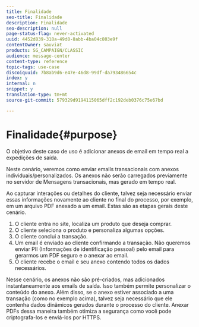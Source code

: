 ```yaml
---
title: Finalidade
seo-title: Finalidade
description: Finalidade
seo-description: null
page-status-flag: never-activated
uuid: 4452d839-318a-49d8-8abb-4ba04c803e9f
contentOwner: sauviat
products: SG_CAMPAIGN/CLASSIC
audience: message-center
content-type: reference
topic-tags: use-case
discoiquuid: 7b8ab9d6-e47e-46d8-99df-da793486654c
index: y
internal: n
snippet: y
translation-type: tm+mt
source-git-commit: 579329d9194115065dff2c192deb0376c75e67bd

---
```



# Finalidade{#purpose}

O objetivo deste caso de uso é adicionar anexos de email em tempo real a expedições de saída.

Neste cenário, veremos como enviar emails transacionais com anexos individuais/personalizados. Os anexos não serão carregados previamente no servidor de Mensagens transacionais, mas gerado em tempo real.

Ao capturar interações ou detalhes do cliente, talvez seja necessário enviar essas informações novamente ao cliente no final do processo, por exemplo, em um arquivo PDF anexado a um email. Estas são as etapas gerais deste cenário.

1. O cliente entra no site, localiza um produto que deseja comprar.
1. O cliente seleciona o produto e personaliza algumas opções.
1. O cliente conclui a transação.
1. Um email é enviado ao cliente confirmando a transação. Não queremos enviar PII (Informações de identificação pessoal) pelo email para gerarmos um PDF seguro e o anexar ao email.
1. O cliente recebe o email e seu anexo contendo todos os dados necessários.

Nesse cenário, os anexos não são pré-criados, mas adicionados instantaneamente aos emails de saída. Isso também permite personalizar o conteúdo do anexo. Além disso, se o anexo estiver associado a uma transação (como no exemplo acima), talvez seja necessário que ele contenha dados dinâmicos gerados durante o processo do cliente. Anexar PDFs dessa maneira também otimiza a segurança como você pode criptografa-los e enviá-los por HTTPS.
